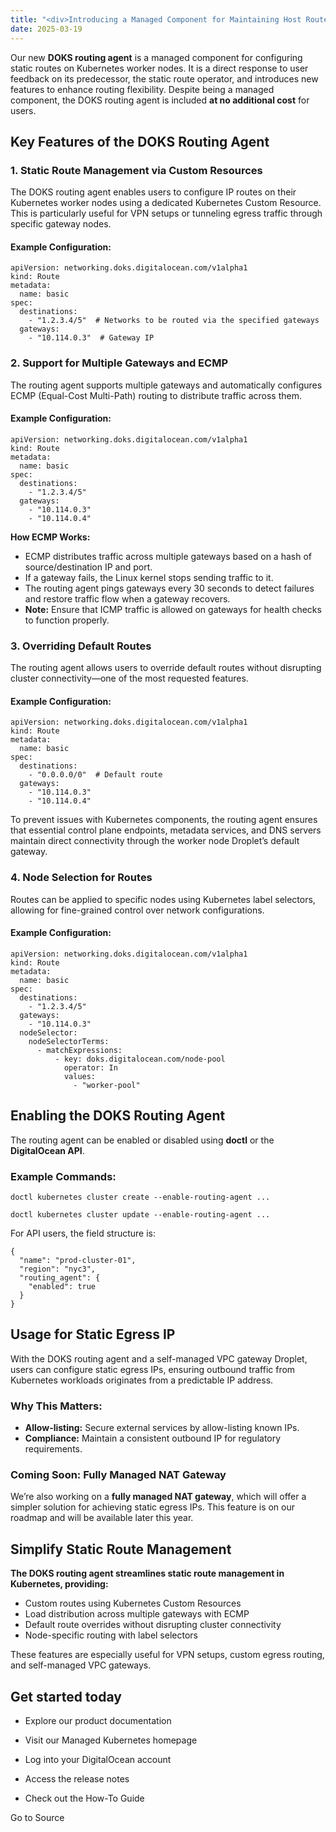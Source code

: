 ```yaml
---
title: "<div>Introducing a Managed Component for Maintaining Host Routes in Kubernetes</div>"
date: 2025-03-19
---
```


Our new **DOKS routing agent** is a managed component for configuring static routes on Kubernetes worker nodes. It is a direct response to user feedback on its predecessor, the static route operator, and introduces new features to enhance routing flexibility. Despite being a managed component, the DOKS routing agent is included **at no additional cost** for users.

## Key Features of the DOKS Routing Agent

### 1\. Static Route Management via Custom Resources

The DOKS routing agent enables users to configure IP routes on their Kubernetes worker nodes using a dedicated Kubernetes Custom Resource. This is particularly useful for VPN setups or tunneling egress traffic through specific gateway nodes.

#### Example Configuration:

```
apiVersion: networking.doks.digitalocean.com/v1alpha1
kind: Route
metadata:
  name: basic
spec:
  destinations:
    - "1.2.3.4/5"  # Networks to be routed via the specified gateways
  gateways:
    - "10.114.0.3"  # Gateway IP
```

### 2\. Support for Multiple Gateways and ECMP

The routing agent supports multiple gateways and automatically configures ECMP (Equal-Cost Multi-Path) routing to distribute traffic across them.

#### Example Configuration:

```
apiVersion: networking.doks.digitalocean.com/v1alpha1
kind: Route
metadata:
  name: basic
spec:
  destinations:
    - "1.2.3.4/5"
  gateways:
    - "10.114.0.3"
    - "10.114.0.4"
```

**How ECMP Works:**

- ECMP distributes traffic across multiple gateways based on a hash of source/destination IP and port.
- If a gateway fails, the Linux kernel stops sending traffic to it.
- The routing agent pings gateways every 30 seconds to detect failures and restore traffic flow when a gateway recovers.
- **Note:** Ensure that ICMP traffic is allowed on gateways for health checks to function properly.

### 3\. Overriding Default Routes

The routing agent allows users to override default routes without disrupting cluster connectivity—one of the most requested features.

#### Example Configuration:

```
apiVersion: networking.doks.digitalocean.com/v1alpha1
kind: Route
metadata:
  name: basic
spec:
  destinations:
    - "0.0.0.0/0"  # Default route
  gateways:
    - "10.114.0.3"
    - "10.114.0.4"
```

To prevent issues with Kubernetes components, the routing agent ensures that essential control plane endpoints, metadata services, and DNS servers maintain direct connectivity through the worker node Droplet’s default gateway.

### 4\. Node Selection for Routes

Routes can be applied to specific nodes using Kubernetes label selectors, allowing for fine-grained control over network configurations.

#### Example Configuration:

```
apiVersion: networking.doks.digitalocean.com/v1alpha1
kind: Route
metadata:
  name: basic
spec:
  destinations:
    - "1.2.3.4/5"
  gateways:
    - "10.114.0.3"
  nodeSelector:
    nodeSelectorTerms:
      - matchExpressions:
          - key: doks.digitalocean.com/node-pool
            operator: In
            values:
              - "worker-pool"
```

## Enabling the DOKS Routing Agent

The routing agent can be enabled or disabled using **doctl** or the **DigitalOcean API**.

### Example Commands:

```
doctl kubernetes cluster create --enable-routing-agent ...

doctl kubernetes cluster update --enable-routing-agent ...

```

For API users, the field structure is:

```
{
  "name": "prod-cluster-01",
  "region": "nyc3",
  "routing_agent": {
    "enabled": true
  }
}

```

## Usage for Static Egress IP

With the DOKS routing agent and a self-managed VPC gateway Droplet, users can configure static egress IPs, ensuring outbound traffic from Kubernetes workloads originates from a predictable IP address.

### Why This Matters:

- **Allow-listing:** Secure external services by allow-listing known IPs.
- **Compliance:** Maintain a consistent outbound IP for regulatory requirements.

### Coming Soon: Fully Managed NAT Gateway

We’re also working on a **fully managed NAT gateway**, which will offer a simpler solution for achieving static egress IPs. This feature is on our roadmap and will be available later this year.

## Simplify Static Route Management

**The DOKS routing agent streamlines static route management in Kubernetes, providing:**

- Custom routes using Kubernetes Custom Resources
- Load distribution across multiple gateways with ECMP
- Default route overrides without disrupting cluster connectivity
- Node-specific routing with label selectors

These features are especially useful for VPN setups, custom egress routing, and self-managed VPC gateways.

## Get started today

- Explore our product documentation
    
- Visit our Managed Kubernetes homepage
    
- Log into your DigitalOcean account
    
- Access the release notes
    
- Check out the How-To Guide
    

Go to Source
